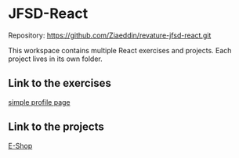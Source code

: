# JFSD-React

Repository: https://github.com/Ziaeddin/revature-jfsd-react.git

This workspace contains multiple React exercises and projects. Each project lives in its own folder.

## Link to the exercises

[simple profile page](FSD/exercises/q5-profile-page-app)

## Link to the projects

[E-Shop](FSD/projects/eshop-app)

